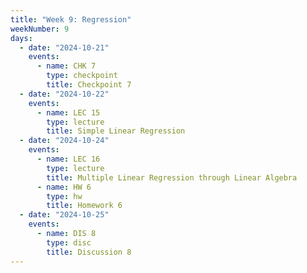 ```yaml
---
title: "Week 9: Regression"
weekNumber: 9
days:
  - date: "2024-10-21"
    events:
      - name: CHK 7
        type: checkpoint
        title: Checkpoint 7
  - date: "2024-10-22"
    events:
      - name: LEC 15
        type: lecture
        title: Simple Linear Regression
  - date: "2024-10-24"
    events:
      - name: LEC 16
        type: lecture
        title: Multiple Linear Regression through Linear Algebra
      - name: HW 6
        type: hw
        title: Homework 6
  - date: "2024-10-25"
    events:
      - name: DIS 8
        type: disc
        title: Discussion 8
---
```

